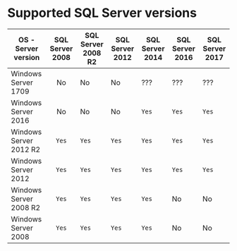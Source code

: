 
# Supported SQL Server versions

|OS - Server version    | SQL Server 2008   | SQL Server 2008 R2    | SQL Server 2012   | SQL Server 2014   | SQL Server 2016   | SQL Server 2017   |
| ---                   |:---:              | ---                   | ---               | ---               | ---               | ---               |
|Windows Server 1709    | No                | No                    | No                | ???               | ???               | ???               |
|Windows Server 2016    | No                | No                    | No                | `Yes`             | `Yes`             | `Yes`             |
|Windows Server 2012 R2 | `Yes`             | `Yes`                 | `Yes`             | `Yes`             | `Yes`             | `Yes`             |
|Windows Server 2012    | `Yes`             | `Yes`                 | `Yes`             | `Yes`             | `Yes`             | `Yes`             |
|Windows Server 2008 R2 | `Yes`             | `Yes`                 | `Yes`             | `Yes`             | No                | No                |
|Windows Server 2008    | `Yes`             | `Yes`                 | `Yes`             | `Yes`             | No                | No                |